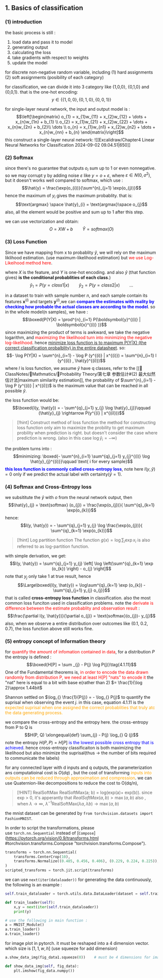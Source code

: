 ## 1. Basics of classification 
### (1) introduction 
the basic process is still : 
1. load data and pass it to model  
2. generating output 
3. calculating the loss  
4. take gradients with respect to weights  
5. update the model  

for discrete non-negative random variable, including (1) hard assignments (2) soft assignments (posibility of each category)

for classification, we can divide it into 3 category like {1,0,0}, {0,1,0} and {0,0,1}. that is the one-hot encoding:
$$y \in \{\{1,0,0\}, \{0,1,0\} , \{0,0,1\} \} $$

for single-layer neural network, the input and output model is : 
$$\left[\begin{matrix}
o_{1} = x_{1}w_{11} + x_{2}w_{12} + \dots  + x_{n}w_{1n} + b_{1} \\ 
o_{2} = x_{1}w_{21} + x_{2}w_{22} + \dots  + x_{n}w_{2n}  + b_{2}\\ 
\dots  \\ 
o_{n} = x_{1}w_{n1} + x_{2}w_{n2} + \dots  + x_{n}w_{nn} + b_{n}
\end{matrix}\right]$$
this construct a single-layer neural network: 
![[Excalidraw/Chapter4 Linear Neural Networks for Classification 2024-09-02 09.04.51|650]]
### (2) Softmax 
since there's no guarantee that outputs $o_i$ sum up to 1 or even nonnegative. so we may corrupt y by adding noise $\varepsilon$ like  $y = o + \varepsilon$, where $\varepsilon \in N(0, \sigma^{2})$, but it  doesn't works well compared to softmax, which use : 
$$\hat{y} = \frac{\exp(o_{i})}{\sum^{n}_{j=1}  \exp(o_{j})}$$
hence the maximum of $y_i$ gives the maximum probablity. that is:
$$\text{argmax} \space \hat{y}_{i}  = \text{argmax}\space o_{j}$$
also, all the element would be positive and sum up to 1 after this step. 

 we can use  vectorization and obtain: 
$$O = XW + b \qquad  \hat{Y} = softmax (O)$$

### (3) Loss Function 
Since we have mapping from x to probablity $\hat{y}$,  we will rely on the maximum liklihood estimation. (use maximum-likelihood estimation) but <mark style="background: transparent; color: red">we use Log-Likeihood method here</mark>.

where $X$ is the feature, and $Y$ is one-hot encoding. and also $\hat{y}$ (that function gives) **is the conditional probablities of each class**.)
$$\hat{y}_1 = P(y = class1 | x) \qquad \hat{y}_{2}= P (y = class2 | x) \qquad  \dots  $$

in a dataset to train with sample number $n$, and each sample contain its features $\boldsymbol{x}^{(i)}$ and targets $\boldsymbol{y}^{(i)}$,we can <b><mark style="background: transparent; color: blue">compare the estimates with reality by checking how probable the actual classes are according to the model</mark></b>. so in the whole model(n samples), we have : 
$$\boxed{P(Y|X) = \prod^{n}_{i=1} P(\boldsymbol{y}^{(i)} | \boldsymbol{x}^{(i)} )}$$
since maximizing the product of terms is awkward, we take the negative logarithm, and <mark style="background: transparent; color: red">maximizing the likelihood turn into minimizing the negative log-likelihood</mark>. hence <u>minimize loss function is to maximum P(Y|X) (the correct classification probalblity) in the entire datasheet</u>. so:
$$- \log P(Y|X) =  \sum^{n}_{i=1} - \log P (y^{(i)} | x^{(i)})  = \sum^{n}_{i=1} l (y^{(i)} , \hat{y}^{(i)})$$
where $l$ is loss function, we assume $\hat{y}$ have q classes, refer to the [[📘ClassNotes/📐Mathmatics/🎣Probability Theory/第七章 参数估计#(2) 最大似然估计法|maximum similarity estimation]], the probability of $\sum^{n}_{i=1} - \log P (y^{(i)} | x^{(i)})$ is the maximum value that can be reached in all possible $\hat{y}$. 

the loss function would be:
$$\boxed{l(y, \hat{y}) =  - \sum^{q}_{j=1} y_{j} \log \hat{y}_{j}}\qquad  (\hat{y}_{j} \rightarrow P(y^{(i} | x^{(i)}))$$
> [!hint] Construct method of loss function
> the method for constructing loss function only aim to maximize the probility to get maximum probility when prediction is right. but doesn't consider the case where prediction is wrong. (also in this case $\log \hat{y}_i = - \infty$)

the problem turns into :
$$minimizing: \boxed{- \sum^{n}_{i=1} \sum^{q}_{j=1} y_{j}^{(i)} \log  \hat{y}_{j}^{(i)}}\qquad \text{ i for every sample}$$
<b><mark style="background: transparent; color: blue">this loss function is commonly called cross-entropy loss</mark></b>, note here $l(y, \hat{y}) = 0$ only if we predict the actual label with certainty($\hat{y} = 1$). 

### (4) Softmax and Cross-Entropy loss 
we subsititute the $\hat{y}$ with $o$ from the neural network output, then 
$$\hat{y}_{j} = \text{softmax} (o_{j}) = \frac{\exp(o_{j})}{ \sum^{q}_{k=1} \exp(o_{k})}$$
hence:
$$l(y, \hat{y}) = - \sum^{q}_{j=1} y_{j}  \log \frac{\exp(o_{j})}{ \sum^{q}_{k=1} \exp(o_{k})}$$

> [!hint] Log partition function 
> The function $g(x) = \log \sum_{i} \exp x_{i}$ is also referred to as log-partition function. 

with simple derivation, we get: 
$$l(y, \hat{y}) = \sum^{q}_{j=1} y_{j} \left[ \log \left(\sum^{q}_{k=1} \exp (o_{k}) \right) - o_{j} \right]$$
note that $y_j$ only take 1 at true result, hence 
$$\Large\boxed{l(y, \hat{y}) =  \log\sum^{q}_{k=1} \exp (o_{k}) - \sum^{q}_{j=1} y_{j} o_{j}}$$
that is called **cross-entropy loss function** in classification. also the most common  loss funciton used in classification problems. 
note the<mark style="background: transparent; color: red"> derivate is difference between the estimate probablity and observation result </mark>: 
$$\frac{\partial l(y, \hat{y})}{\partial o_{j}} = \text{softmax}(o_{j})- y_{j}$$
also, when we observe a entire distribution over outcomes like (0.1, 0.2, 0.7), the loss function above still works fine. 

### (5)  entropy concept of Information theory 
for <mark style="background: transparent; color: red">quantify the amount of infomation contained in data</mark>, for a distribution $P$ the entropy is defined : 
$$\boxed{H[P] = \sum _{j}  - P(j) \log P(j)}\tag{4.1.11}$$
One of the Fundamental theorems is, <mark style="background: transparent; color: red">in order to encode the  data drawn randomly from distribution P, we need at least H[P] "nats" to encode it</mark>
the "nat" here is equal to a bit with base e(rather than 2) $= \frac{1}{\log 2}\approx 1.44bit$

Shannon settled on $\log_{} \frac{1}{P(j)} = - \log_{} P(j)$ to quantify the suprisal when observing the event $j$. in this case, equation 4.1.11 is the <mark style="background: transparent; color: orange">expected suprisal when one assigned the correct probablities that truly atc the data generating process. </mark>

we compare the cross-entropy and the entropy here. the cross-entropy from P to Q is 
$$H(P, Q) \xlongequal{def}  \sum_{j} - P(j) \log_{} Q (j)$$
note the entropy $H(P,P) = H[P]$ <mark style="background: transparent; color: blue">is the lowest possible cross entropy that is achieved</mark>. hence cross-entropy classificaiton is both maximizing the likelihood but also minimize the suprisal(thus -> the number of bits required to communicate the labels)

for any connected layer with d inputs and q outputs, the parameterization ans computatioinal cost is $O(dq)$ , but  the cost of transforming <mark style="background: transparent; color: orange">inputs into outputs can be reduced through approximation and compression</mark>. we can use Quaternion-like decompositions to reduce the cost to O(dq/n), 

> [!HINT] RealSoftMax 
> RealSoftMax(a; b) = log(exp(a)+ exp(b)). since exp > 0, it's apperantly that $RealSoftMax(a,b)> \max (a, b)$ also , when  $\lambda \rightarrow \infty$, $\lambda^{-1}\text{RealSoftMax}(\lambda a,\lambda b) \rightarrow \max(a,b)$

the mnist dataset can be generated by `from torchvision.datasets import FashionMNIST`. 

In order to script the transformations, please use `torch.nn.Sequential` instead of [`Compose`](https://pytorch.org/vision/0.9/transforms.html #torchvision.transforms.Compose "torchvision.transforms.Compose").
```python
transforms = torch.nn.Sequential(
    transforms.CenterCrop(10),
    transforms.Normalize((0.485, 0.456, 0.406), (0.229, 0.224, 0.225)),
)
scripted_transforms = torch.jit.script(transforms)
```

we can use `next(iter(dataloader))` for generating the data continuously, the following is an example : 
```python
self.train_dataloader = torch.utils.data.DataLoader(dataset = self.train, batch_size = 64, shuffle = True)

def train_loader(self):  
    x,y = next(iter(self.train_dataloader))  
    print(y)

# use the following in main function : 
a = MNIST_Module()  
a.train_loader()  
a.train_loader()
```

for image plot in pytorch. it must be reshaped into a 4 dimension vector. which size is $[1, 1, w, h]$ (use squeeze for add dimension) 

```python
a.show_data_img(fig_data1.squeeze(0))    # must be 4 dimensions for image display

def show_data_img(self, fig_data):  
    plt.imshow(fig_data.numpy())
```

